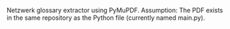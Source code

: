 Netzwerk glossary extractor using PyMuPDF.
Assumption: The PDF exists in the same repository as the Python file (currently named main.py).
